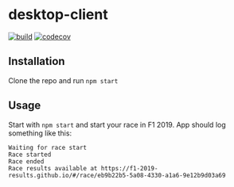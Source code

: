 # desktop-client

[![build](https://github.com/f1-2019-results/desktop-client/workflows/build/badge.svg)](https://github.com/f1-2019-results/desktop-client/actions)
[![codecov](https://codecov.io/gh/f1-2019-results/desktop-client/branch/master/graph/badge.svg?token=3enteyC5V3)](https://codecov.io/gh/f1-2019-results/desktop-client)

## Installation

Clone the repo and run `npm start`

## Usage

Start with `npm start` and start your race in F1 2019. App should log something like this:

```
Waiting for race start
Race started
Race ended
Race results available at https://f1-2019-results.github.io/#/race/eb9b22b5-5a08-4330-a1a6-9e12b9d03a69
```
